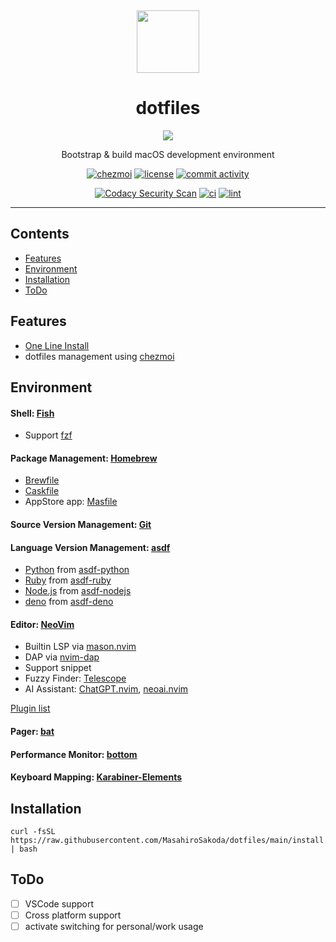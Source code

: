 <div align="center">
  <p>&nbsp;</p>

  <img
    src="https://raw.githubusercontent.com/jglovier/dotfiles-logo/main/dotfiles-logo-icon.png"
    height="100px"
  />

  <h1>dotfiles</h1>
  <img src="https://img.shields.io/badge/macOS-%23.svg?style=flat-square&logo=apple&color=000000&logoColor=white" />
  <p>Bootstrap & build macOS development environment</p>

  [![chezmoi][chezmoi-badge]][chezmoi-website]
  [![license][license-badge]][license-file]
  [![commit activity](https://img.shields.io/github/commit-activity/m/MasahiroSakoda/dotfiles)](https://github.com/MasahiroSakoda/dotfiles/graphs/commit-activity)

  [chezmoi-website]: https://github.com/twpayne/chezmoi
  [chezmoi-badge]: https://img.shields.io/badge/Powered%20by-chezmoi-blue.svg
  [license-badge]: https://img.shields.io/github/license/MasahiroSakoda/dotfiles
  [license-file]: https://github.com/MasahiroSakoda/dotfiles/blob/main/LICENSE

  [![Codacy Security Scan](https://github.com/MasahiroSakoda/dotfiles/actions/workflows/codacy.yml/badge.svg)](https://github.com/MasahiroSakoda/dotfiles/actions/workflows/codacy.yml)
  [![ci](https://github.com/MasahiroSakoda/dotfiles/actions/workflows/ci.yml/badge.svg)](https://github.com/MasahiroSakoda/dotfiles/actions/workflows/ci.yml)
  [![lint](https://github.com/MasahiroSakoda/dotfiles/actions/workflows/lint.yml/badge.svg)](https://github.com/MasahiroSakoda/dotfiles/actions/workflows/lint.yml)
</div>

---

## Contents
* [Features](#features)
* [Environment](#Environment)
* [Installation](#Installation)
* [ToDo](#ToDo)

## Features
* [One Line Install](#Installation)
* dotfiles management using [chezmoi](https://github.com/twpayne/chezmoi)

## Environment
#### Shell: [Fish](https://github.com/fish-shell/fish-shell)
* Support [fzf](https://github.com/junegunn/fzf)

#### Package Management: [Homebrew](https://brew.sh)
* [Brewfile](https://github.com/MasahiroSakoda/dotfiles/blob/main/dot_config/homebrew/Brewfile.tmpl)
* [Caskfile](https://github.com/MasahiroSakoda/dotfiles/blob/main/dot_config/homebrew/Caskfile.tmpl)
* AppStore app: [Masfile](https://github.com/MasahiroSakoda/dotfiles/blob/main/dot_config/homebrew/Masfile)

#### Source Version Management: [Git](https://github.com/git/git)

#### Language Version Management: [asdf](https://github.com/asdf-vm/asdf)
* [Python](https://www.python.org/) from [asdf-python](https://github.com/asdf-community/asdf-python)
* [Ruby](https://www.ruby-lang.org/) from [asdf-ruby](https://github.com/asdf-vm/asdf-ruby)
* [Node.js](https://nodejs.org/) from [asdf-nodejs](https://github.com/asdf-vm/asdf-nodejs)
* [deno](https://deno.com/) from [asdf-deno](https://github.com/asdf-community/asdf-deno)

#### Editor: [NeoVim](https://github.com/neovim/neovim)
* Builtin LSP via [mason.nvim](https://github.com/williamboman/mason.nvim)
* DAP via [nvim-dap](https://github.com/mfussenegger/nvim-dap)
* Support snippet
* Fuzzy Finder: [Telescope](https://github.com/nvim-telescope/telescope.nvim)
* AI Assistant: [ChatGPT.nvim](https://github.com/jackMort/ChatGPT.nvim), [neoai.nvim](https://github.com/Bryley/neoai.nvim)

[Plugin list](https://github.com/MasahiroSakoda/dotfiles/blob/main/home/dot_config/nvim/lua/plugins/init.lua)

#### Pager: [bat](https://github.com/sharkdp/bat)

#### Performance Monitor: [bottom](https://github.com/ClementTsang/bottom)

#### Keyboard Mapping: [Karabiner-Elements](https://karabiner-elements.pqrs.org/)

## Installation
```
curl -fsSL https://raw.githubusercontent.com/MasahiroSakoda/dotfiles/main/install.sh | bash
```

## ToDo
* [ ] VSCode support
* [ ] Cross platform support
* [ ] activate switching for personal/work usage
